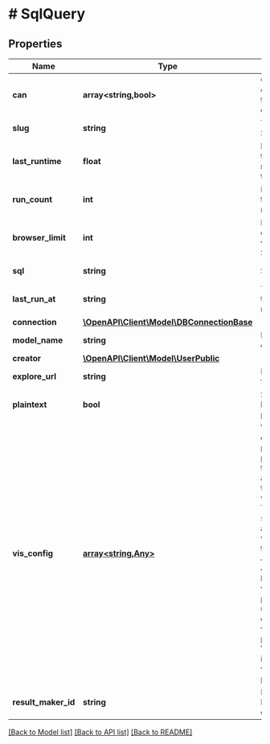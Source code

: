 # # SqlQuery

## Properties

Name | Type | Description | Notes
------------ | ------------- | ------------- | -------------
**can** | **array<string,bool>** | Operations the current user is able to perform on this object | [optional] [readonly]
**slug** | **string** | The identifier of the SQL query | [optional] [readonly]
**last_runtime** | **float** | Number of seconds this query took to run the most recent time it was run | [optional] [readonly]
**run_count** | **int** | Number of times this query has been run | [optional] [readonly]
**browser_limit** | **int** | Maximum number of rows this query will display on the SQL Runner page | [optional] [readonly]
**sql** | **string** | SQL query text | [optional] [readonly]
**last_run_at** | **string** | The most recent time this query was run | [optional] [readonly]
**connection** | [**\OpenAPI\Client\Model\DBConnectionBase**](DBConnectionBase.md) |  | [optional]
**model_name** | **string** | Model name this query uses | [optional] [readonly]
**creator** | [**\OpenAPI\Client\Model\UserPublic**](UserPublic.md) |  | [optional]
**explore_url** | **string** | Explore page URL for this SQL query | [optional] [readonly]
**plaintext** | **bool** | Should this query be rendered as plain text | [optional] [readonly]
**vis_config** | [**array<string,Any>**](Any.md) | Visualization configuration properties. These properties are typically opaque and differ based on the type of visualization used. There is no specified set of allowed keys. The values can be any type supported by JSON. A \&quot;type\&quot; key with a string value is often present, and is used by Looker to determine which visualization to present. Visualizations ignore unknown vis_config properties. | [optional]
**result_maker_id** | **string** | ID of the ResultMakerLookup entry. | [optional]

[[Back to Model list]](../../README.md#models) [[Back to API list]](../../README.md#endpoints) [[Back to README]](../../README.md)
